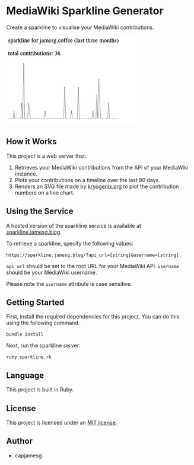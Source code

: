# MediaWiki Sparkline Generator

Create a sparkline to visualise your MediaWiki contributions.

![A sparkline generated by this tool](screenshot.png)

## How it Works

This project is a web server that:

1. Retrieves your MediaWiki contributions from the API of your MediaWiki instance.
2. Plots your contributions on a timeline over the last 90 days.
3. Renders an SVG file made by [kryogenix.org](https://kryogenix.org/days/2012/12/30/simple-svg-sparklines/) to plot the contribution numbers on a line chart.

## Using the Service

A hosted version of the sparkline service is available at [sparkline.jamesg.blog](https://sparkline.jamesg.blog).

To retrieve a sparkline, specify the following values:

    https://sparkline.jamesg.blog/?api_url=[string]&username=[string]

`api_url` should be set to the root URL for your MediaWiki API. `username` should be your MediaWiki username.

Please note the `username` attribute is case sensitive.

## Getting Started

First, install the required dependencies for this project. You can do this using the following command:

    bundle install

Next, run the sparkline server:

    ruby sparkline.rb

## Language

This project is built in Ruby.

## License

This project is licensed under an [MIT license](LICENSE).

## Author

- capjamesg